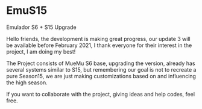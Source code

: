 # EmuS15
Emulador S6 + S15 Upgrade


Hello friends, the development is making great progress, our update 3 will be available before February 2021, I thank everyone for their interest in the project, I am doing my best!

The Project consists of MueMu S6 base, upgrading the version, already has several systems similar to S15, but remembering our goal is not to recreate a pure Season15, we are just making customizations based on and influencing the high season.

If you want to collaborate with the project, giving ideas and help codes, feel free.

